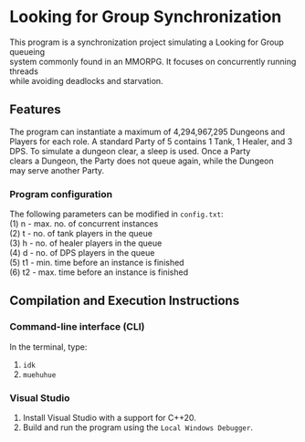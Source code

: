# Looking for Group Synchronization  
This program is a synchronization project simulating a Looking for Group queueing  
system commonly found in an MMORPG. It focuses on concurrently running threads  
while avoiding deadlocks and starvation.  

## Features  
The program can instantiate a maximum of 4,294,967,295 Dungeons and  
Players for each role. A standard Party of 5 contains 1 Tank, 1 Healer, 
and 3 DPS. To simulate a dungeon clear, a sleep is used. Once a Party  
clears a Dungeon, the Party does not queue again, while the Dungeon  
may serve another Party.

### Program configuration  
The following parameters can be modified in `config.txt`:  
    (1) n  - max. no. of concurrent instances  
    (2) t  - no. of tank players in the queue  
    (3) h  - no. of healer players in the queue  
    (4) d  - no. of DPS players in the queue  
    (5) t1 - min. time before an instance is finished  
    (6) t2 - max. time before an instance is finished  

## Compilation and Execution Instructions  
### Command-line interface (CLI)  
In the terminal, type:  
1. `idk`
2. `muehuhue`

### Visual Studio  
1. Install Visual Studio with a support for C++20.  
2. Build and run the program using the `Local Windows Debugger`.  
 